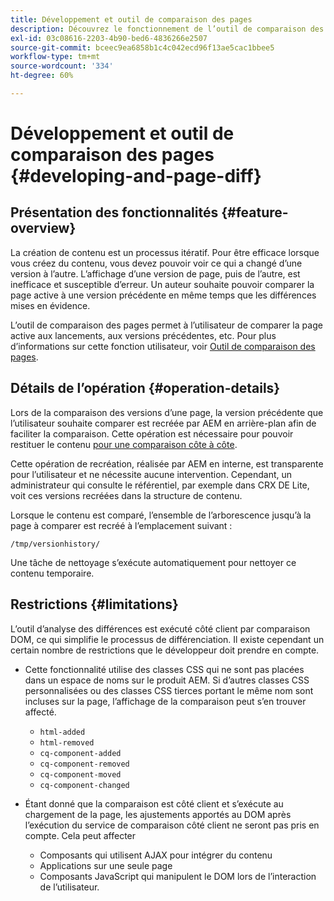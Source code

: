 ```yaml
---
title: Développement et outil de comparaison des pages
description: Découvrez le fonctionnement de l’outil de comparaison des pages et son impact sur un développeur
exl-id: 03c08616-2203-4b90-bed6-4836266e2507
source-git-commit: bceec9ea6858b1c4c042ecd96f13ae5cac1bbee5
workflow-type: tm+mt
source-wordcount: '334'
ht-degree: 60%

---
```


# Développement et outil de comparaison des pages {#developing-and-page-diff}

## Présentation des fonctionnalités {#feature-overview}

La création de contenu est un processus itératif. Pour être efficace lorsque vous créez du contenu, vous devez pouvoir voir ce qui a changé d’une version à l’autre. L’affichage d’une version de page, puis de l’autre, est inefficace et susceptible d’erreur. Un auteur souhaite pouvoir comparer la page active à une version précédente en même temps que les différences mises en évidence.

L’outil de comparaison des pages permet à l’utilisateur de comparer la page active aux lancements, aux versions précédentes, etc. Pour plus d’informations sur cette fonction utilisateur, voir [Outil de comparaison des pages](/help/sites-cloud/authoring/features/page-diff.md).

## Détails de l’opération {#operation-details}

Lors de la comparaison des versions d’une page, la version précédente que l’utilisateur souhaite comparer est recréée par AEM en arrière-plan afin de faciliter la comparaison. Cette opération est nécessaire pour pouvoir restituer le contenu [pour une comparaison côte à côte](/help/sites-cloud/authoring/features/page-diff.md).

Cette opération de recréation, réalisée par AEM en interne, est transparente pour l’utilisateur et ne nécessite aucune intervention. Cependant, un administrateur qui consulte le référentiel, par exemple dans CRX DE Lite, voit ces versions recréées dans la structure de contenu.

Lorsque le contenu est comparé, l’ensemble de l’arborescence jusqu’à la page à comparer est recréé à l’emplacement suivant :

`/tmp/versionhistory/`

Une tâche de nettoyage s’exécute automatiquement pour nettoyer ce contenu temporaire.

## Restrictions {#limitations}

L’outil d’analyse des différences est exécuté côté client par comparaison DOM, ce qui simplifie le processus de différenciation. Il existe cependant un certain nombre de restrictions que le développeur doit prendre en compte.

* Cette fonctionnalité utilise des classes CSS qui ne sont pas placées dans un espace de noms sur le produit AEM. Si d’autres classes CSS personnalisées ou des classes CSS tierces portant le même nom sont incluses sur la page, l’affichage de la comparaison peut s’en trouver affecté.

   * `html-added`
   * `html-removed`
   * `cq-component-added`
   * `cq-component-removed`
   * `cq-component-moved`
   * `cq-component-changed`

* Étant donné que la comparaison est côté client et s’exécute au chargement de la page, les ajustements apportés au DOM après l’exécution du service de comparaison côté client ne seront pas pris en compte. Cela peut affecter

   * Composants qui utilisent AJAX pour intégrer du contenu
   * Applications sur une seule page
   * Composants JavaScript qui manipulent le DOM lors de l’interaction de l’utilisateur.
